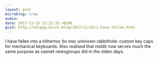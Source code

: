 ```yaml
---
layout: post
microblog: true
audio: 
date: 2017-11-25 13:23:33 +0100
guid: http://helgeg.micro.blog/2017/11/25/i-have-fallen.html
---
```

I have fallen into a hithertoo (to me) unknown rabbithole: custom key caps for mechanical keyboards. Also realised that reddit now serves much the same purpose as usenet newsgroups did in the olden days. 
